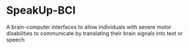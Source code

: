 # SpeakUp-BCI
A  brain-computer interfaces to allow individuals with severe motor disabilities to communicate by translating their brain signals into text or speech
